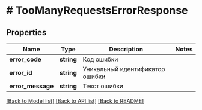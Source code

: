 # # TooManyRequestsErrorResponse

## Properties

Name | Type | Description | Notes
------------ | ------------- | ------------- | -------------
**error_code** | **string** | Код ошибки |
**error_id** | **string** | Уникальный идентификатор ошибки |
**error_message** | **string** | Текст ошибки |

[[Back to Model list]](../../README.md#models) [[Back to API list]](../../README.md#endpoints) [[Back to README]](../../README.md)

